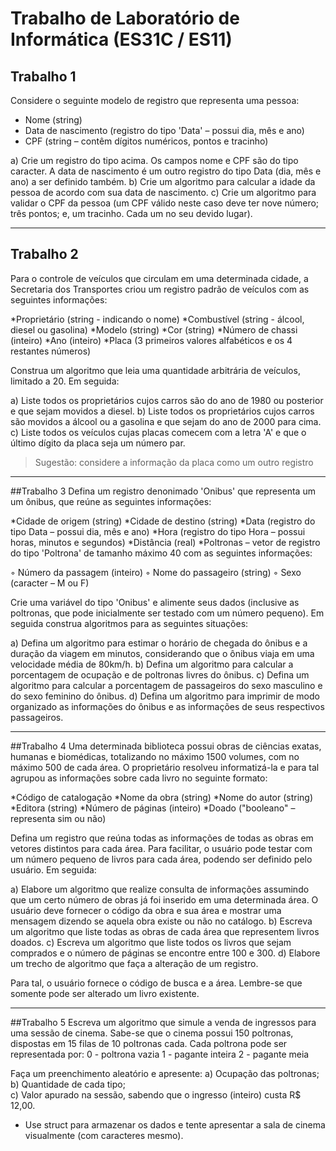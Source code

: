 # Trabalho de Laboratório de Informática (ES31C / ES11)

## Trabalho 1
Considere o seguinte modelo de registro que representa uma pessoa:

* Nome (string) 
* Data de nascimento (registro do tipo 'Data' – possui dia, mês e ano) 
* CPF (string – contêm dígitos numéricos, pontos e tracinho)

a) Crie um registro do tipo acima. Os campos nome e CPF são do tipo caracter. A data de nascimento é um outro registro do tipo Data (dia, mês e ano) a ser definido também.
b) Crie um algoritmo para calcular a idade da pessoa de acordo com sua data de nascimento.
c) Crie um algoritmo para validar o CPF da pessoa (um CPF válido neste caso deve ter nove número; três pontos; e, um tracinho. Cada um no seu devido lugar).

---

## Trabalho 2
Para o controle de veículos que circulam em uma determinada cidade, a Secretaria dos Transportes criou um registro padrão de veículos com as seguintes informações:

*Proprietário (string - indicando o nome) 
*Combustível (string - álcool, diesel ou gasolina) 
*Modelo (string) 
*Cor (string) 
*Número de chassi (inteiro) 
*Ano (inteiro) 
*Placa (3 primeiros valores alfabéticos e os 4 restantes números)

Construa um algoritmo que leia uma quantidade arbitrária de veículos, limitado a 20. Em seguida:

a) Liste todos os proprietários cujos carros são do ano de 1980 ou posterior e que sejam movidos a diesel.
b) Liste todos os proprietários cujos carros são movidos a álcool ou a gasolina e que sejam do ano de 2000 para cima.
c) Liste todos os veículos cujas placas comecem com a letra 'A' e que o último dígito da placa seja um número par.

> Sugestão: considere a informação da placa como um outro registro

-------------------------------------------------------------------------------------------------------------

##Trabalho 3
Defina um registro denonimado 'Onibus' que representa um um ônibus, que reúne as seguintes informações:

*Cidade de origem (string) 
*Cidade de destino (string) 
*Data (registro do tipo Data – possui dia, mês e ano) 
*Hora (registro do tipo Hora – possui horas, minutos e segundos) 
*Distância (real)
*Poltronas – vetor de registro do tipo 'Poltrona' de tamanho máximo 40 com as seguintes informações:

◦ Número da passagem (inteiro) 
◦ Nome do passageiro (string) 
◦ Sexo (caracter – M ou F)

Crie uma variável do tipo 'Onibus' e alimente seus dados (inclusive as poltronas, que pode inicialmente ser testado com um número pequeno). Em seguida construa algoritmos para as seguintes situações:

a) Defina um algoritmo para estimar o horário de chegada do ônibus e a duração da viagem em minutos, considerando que o ônibus viaja em uma velocidade média de 80km/h.
b) Defina um algoritmo para calcular a porcentagem de ocupação e de poltronas livres do ônibus.
c) Defina um algoritmo para calcular a porcentagem de passageiros do sexo masculino e do sexo feminino do ônibus.
d) Defina um algoritmo para imprimir de modo organizado as informações do ônibus e as informações de seus respectivos passageiros.

-------------------------------------------------------------------------------------------------------------

##Trabalho 4
Uma determinada biblioteca possui obras de ciências exatas, humanas e biomédicas, totalizando no máximo 1500 volumes, com no máximo 500 de cada área. O proprietário resolveu informatizá-la e para tal agrupou as informações sobre cada livro no seguinte formato:

*Código de catalogação
*Nome da obra (string) 
*Nome do autor (string) 
*Editora (string) 
*Número de páginas (inteiro) 
*Doado ("booleano" – representa sim ou não)

Defina um registro que reúna todas as informações de todas as obras em vetores distintos para cada área. Para facilitar, o usuário pode testar com um número pequeno de livros para cada área, podendo ser definido pelo usuário. Em seguida:

a) Elabore um algoritmo que realize consulta de informações assumindo que um certo número de obras já foi inserido em uma determinada área. O usuário deve fornecer o código da obra e sua área e mostrar uma mensagem dizendo se aquela obra existe ou não no catálogo.
b) Escreva um algoritmo que liste todas as obras de cada área que representem livros doados.
c) Escreva um algoritmo que liste todos os livros que sejam comprados e o número de páginas se encontre entre 100 e 300.
d) Elabore um trecho de algoritmo que faça a alteração de um registro.

Para tal, o usuário fornece o código de busca e a área. Lembre-se que somente pode ser alterado um livro existente.

-------------------------------------------------------------------------------------------------------------

##Trabalho 5
Escreva um algoritmo que simule a venda de ingressos para uma sessão de cinema. Sabe-se que o cinema possui 150 poltronas, dispostas em 15 filas de 10 poltronas cada.
Cada poltrona pode ser representada por:
0 - poltrona vazia
1 - pagante inteira
2 - pagante meia

Faça um preenchimento aleatório e apresente:
a) Ocupação das poltronas;
b) Quantidade de cada tipo;  
c) Valor apurado na sessão, sabendo que o ingresso (inteiro) custa R$ 12,00.

* Use struct para armazenar os dados e tente apresentar a sala de cinema visualmente (com caracteres mesmo).
